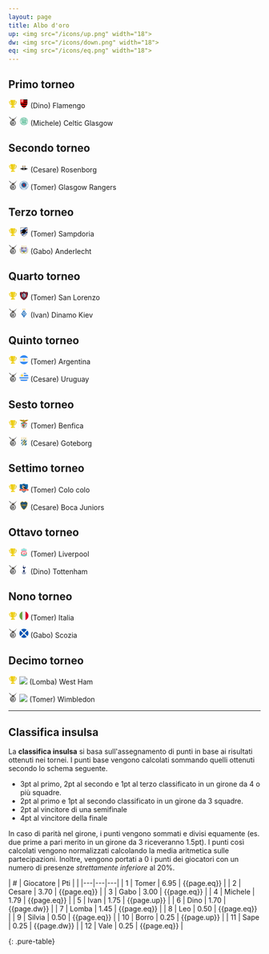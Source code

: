 ```yaml
---
layout: page
title: Albo d'oro
up: <img src="/icons/up.png" width="18">
dw: <img src="/icons/down.png" width="18">
eq: <img src="/icons/eq.png" width="18">
---
```


<link rel="stylesheet" href="https://unpkg.com/purecss@1.0.0/build/pure-min.css" integrity="sha384-nn4HPE8lTHyVtfCBi5yW9d20FjT8BJwUXyWZT9InLYax14RDjBj46LmSztkmNP9w" crossorigin="anonymous">

## Primo torneo

<img src="/icons/trophy.png" width="18"> <img src="/thumb/flamengo.png" width="18"> (Dino) Flamengo

<img src="/icons/second.png" width="18"> <img src="/thumb/celtic.png" width="18"> (Michele) Celtic Glasgow

## Secondo torneo

<img src="/icons/trophy.png" width="18"> <img src="/thumb/rosenborg.png" width="18"> (Cesare) Rosenborg

<img src="/icons/second.png" width="18"> <img src="/thumb/rangers.png" width="18"> (Tomer) Glasgow Rangers

## Terzo torneo

<img src="/icons/trophy.png" width="18"> <img src="/thumb/samp.png" width="18"> (Tomer) Sampdoria

<img src="/icons/second.png" width="18"> <img src="/thumb/anderlecht.png" width="18"> (Gabo) Anderlecht

## Quarto torneo

<img src="/icons/trophy.png" width="18"> <img src="/thumb/sanlorenzo.png" width="18"> (Tomer) San Lorenzo

<img src="/icons/second.png" width="18"> <img src="/thumb/dinamo.png" width="18"> (Ivan) Dinamo Kiev

## Quinto torneo

<img src="/icons/trophy.png" width="18"> <img src="/thumb/argentina.png" width="18"> (Tomer) Argentina

<img src="/icons/second.png" width="18"> <img src="/thumb/uruguay.png" width="18"> (Cesare) Uruguay

## Sesto torneo

<img src="/icons/trophy.png" width="18"> <img src="/thumb/benfica.png" width="18"> (Tomer) Benfica

<img src="/icons/second.png" width="18"> <img src="/thumb/goteborg.png" width="18"> (Cesare) Goteborg

## Settimo torneo

<img src="/icons/trophy.png" width="18"> <img src="/thumb/colo.png" width="18"> (Tomer) Colo colo

<img src="/icons/second.png" width="18"> <img src="/thumb/boca.png" width="18"> (Cesare) Boca Juniors

## Ottavo torneo

<img src="/icons/trophy.png" width="18"> <img src="/thumb/liverpool.png" width="18"> (Tomer) Liverpool

<img src="/icons/second.png" width="18"> <img src="/thumb/tottenham.png" width="18"> (Dino) Tottenham

## Nono torneo

<img src="/icons/trophy.png" width="18"> <img src="/thumb/italy.png" width="18"> (Tomer) Italia

<img src="/icons/second.png" width="18"> <img src="/thumb/scottland.png" width="18"> (Gabo) Scozia

## Decimo torneo

<img src="/icons/trophy.png" width="18"> <img src="/thumb/westham.png" width="18"> (Lomba) West Ham

<img src="/icons/second.png" width="18"> <img src="/thumb/wimbledon.png" width="18"> (Tomer) Wimbledon


---------

## Classifica insulsa

La **classifica insulsa** si basa sull'assegnamento di punti in base ai risultati ottenuti nei tornei.
I punti base vengono calcolati sommando quelli ottenuti secondo lo schema seguente.

- 3pt al primo, 2pt al secondo e 1pt al terzo classificato in un girone da 4 o più squadre.
- 2pt al primo e 1pt al secondo classificato in un girone da 3 squadre.
- 2pt al vincitore di una semifinale
- 4pt al vincitore della finale

In caso di parità nel girone, i punti vengono sommati e divisi equamente (es. due prime a pari merito in un girone da 3 riceveranno 1.5pt).
I punti così calcolati vengono normalizzati calcolando la media aritmetica sulle partecipazioni.
Inoltre, vengono portati a 0 i punti dei giocatori con un numero di presenze *strettamente inferiore* al 20%.

| &#35; | Giocatore | Pti | |
|---|---|---|
| 1 | Tomer | 6.95 | {{page.eq}} |
| 2 | Cesare | 3.70 | {{page.eq}} |
| 3 | Gabo | 3.00 | {{page.eq}} |
| 4 | Michele | 1.79 | {{page.eq}} |
| 5 | Ivan | 1.75 | {{page.up}} |
| 6 | Dino | 1.70 | {{page.dw}} |
| 7 | Lomba | 1.45 | {{page.eq}} |
| 8 | Leo | 0.50 | {{page.eq}} |
| 9 | Silvia | 0.50 | {{page.eq}} |
| 10 | Borro | 0.25 | {{page.up}} |
| 11 | Sape | 0.25 | {{page.dw}} |
| 12 | Vale | 0.25 | {{page.eq}} |

{: .pure-table}
